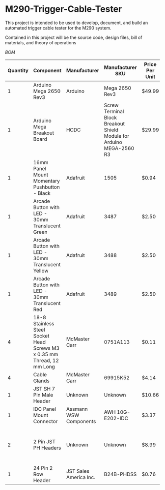 # M290-Trigger-Cable-Tester
This project is intended to be used to develop, document, and build an automated trigger cable tester for the M290 system.

Contained in this project will be the source code, design files, bill of materials, and theory of operations

*BOM* 

| Quantity | Component | Manufacturer | Manufacturer SKU | Price Per Unit | Link |
| ------------- | -------------| ------------- | ------------- | ------------- |------------- |
| 1 | Arduino Mega 2650 Rev3| Arduino | Mega 2650 Rev3 | $49.99 | [Buy Here](https://store-usa.arduino.cc/products/arduino-mega-2560-rev3?utm_source=google&utm_medium=cpc&utm_campaign=US-Pmax&gad_source=1&gad_campaignid=21317508903&gclid=CjwKCAjwy7HEBhBJEiwA5hQNomwRXzUrVvGJzWO1QIn3x_7UZJVp8a3qAOt722mF2g4euSga1yyq8BoC7RMQAvD_BwE) |
| 1 | Arduino Mega Breakout Board | HCDC | Screw Terminal Block Breakout Shield Module for Arduino MEGA-2560 R3 | $29.99 | [Buy Here](https://www.amazon.com/gp/product/B08LH8SVBB/ref=sw_img_1?smid=AJVXCJJFWBFD7&psc=1) |
| 1 | 16mm Panel Mount Momentary Pushbutton - Black | Adafruit | 1505 | $0.94 | [Buy Here](https://www.adafruit.com/product/1505) |
| 1 | Arcade Button with LED - 30mm Translucent Green | Adafruit | 3487 | $2.50 | [Buy Here](https://www.adafruit.com/product/3487) |
| 1 | Arcade Button with LED - 30mm Translucent Yellow | Adafruit | 3488 | $2.50 | [Buy Here](https://www.adafruit.com/product/3488) |
| 1 | Arcade Button with LED - 30mm Translucent Red | Adafruit | 3489 | $2.50 | [Buy Here](https://www.adafruit.com/product/3489) |
| 4 | 18-8 Stainless Steel Socket Head Screws M3 x 0.35 mm Thread, 12 mm Long | McMaster Carr | 0751A113 | $0.11 | [Buy Here](https://www.mcmaster.com/90751a113/) |
| 4 | Cable Glands | McMaster Carr | 69915K52 | $4.14 | [Buy Here](https://www.mcmaster.com/69915K52/) |
| 1 | JST SH 7 Pin Male Header | Unknown | Unknown | $10.66 | [Buy Here](https://www.amazon.com/Kidisoii-Connector-Header-Adapter-SH1-0-SMT-R/dp/B0CQ28CCQG/ref=sr_1_5?crid=1ES41IM0CSFKX&dib=eyJ2IjoiMSJ9.uyiEoyE8ChFhNbwclurznGFRSdtbLlw2IKMrgy1FAgfye4n6n4LbtKR-SOhG9H9r1Z60a_9e5_KNhqdEboOVeHuA6jendr0B9sC7lqw_L_E_U9iEy32Jrtg5P7_blBlm1bLiY5bjnmMV1_qx2rucysIefanhp5NVzxovFL6oyHTtXkSd0Nm--uXGIqU98mb_URaFKughxKAaPLjAoAqv_Vypur0jR-13umxwghTkj_E.TvSgGYFk8oklOMkiORaoqmiag8LWpsZbr_dy6Okpco4&dib_tag=se&keywords=jst%2Bsh%2Bmale&qid=1754070232&sprefix=jst%2Bsh%2Bmale%2Caps%2C125&sr=8-5&th=1) |
| 1 | IDC Panel Mount Connector | Assmann WSW Components | AWH 10G-E202-IDC | $3.37 | [Buy Here](https://www.digikey.com/en/products/detail/assmann-wsw-components/AWH-10G-E202-IDC/5030355?gclsrc=aw.ds&gad_source=1&gad_campaignid=17336967819&gclid=CjwKCAjwy7HEBhBJEiwA5hQNol6bteQBj9huvbfxGviSiISY_yUQ0KetCyFN6mzlE112K-Wi8uIoUxoCn1YQAvD_BwE) |
| 2 | 2 Pin JST PH Headers | Unknown | Unknown | $8.99 | [Buy Here]([https://www.amazon.com/dp/B0D4MDNZ9D?ref=fed_asin_title](https://www.amazon.com/Socket-Compatible-JST-PH-Connectors-Through-Hole/dp/B0BM492MMF) |
| 1 | 24 Pin 2 Row Header | JST Sales America Inc. | B24B-PHDSS | $0.76 | [Buy Here](https://www.digikey.com/en/products/detail/jst-sales-america-inc/B24B-PHDSS/926675) |
